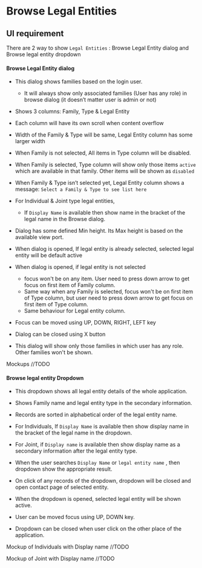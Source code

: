 # Browse Legal Entities

## UI requirement

There are 2 way to show `Legal Entities` : Browse Legal Entity dialog and Browse legal entity dropdown

#### Browse Legal Entity dialog 

- This dialog shows families based on the login user.
  - It will always show only associated families (User has any role) in browse dialog (it doesn’t matter user is admin or not)
- Shows 3 columns: Family, Type & Legal Entity
- Each column will have its own scroll when content overflow
- Width of the Family & Type will be same, Legal Entity column has some larger width
- When Family is not selected, All items in Type column will be disabled.
- When Family is selected, Type column will show only those items `active` which are available in that family. Other items will be shown as `disabled`
- When Family & Type isn’t selected yet, Legal Entity column shows a message: `Select a Family & Type to see list here`
- For Individual & Joint type legal entities, 
  - If `Display Name` is available then show name in the bracket of the legal name in the Browse dialog.
- Dialog has some defined Min height. Its Max height is based on the available view port.
- When dialog is opened, If legal entity is already selected, selected legal entity will be default active
- When dialog is opened, if legal entity is not selected
  - focus won't be on any item. User need to press down arrow to get focus on first item of Family column. 
  - Same way when any Family is selected, focus won't be on first item of Type column, but user need to press down arrow to get focus on first item of Type column. 
  - Same behaviour for Legal entity column.
- Focus can be moved using UP, DOWN, RIGHT, LEFT key
- Dialog can be closed using X button

- This dialog will show only those families in which user has any role. Other families won't be shown. 

Mockups //TODO



#### Browse legal entity Dropdown

- This dropdown shows all legal entity details of the whole application.
- Shows Family name and legal entity type in the secondary information.
- Records are sorted in alphabetical order of the legal entity name.

- For Individuals, If `Display Name` is available then show display name in the bracket of the legal name in the dropdown.
- For Joint, if `Display name` is available then show display name as a secondary information after the legal entity type.
- When the user searches `Display Name` or `legal entity name` , then dropdown show the appropriate result.
- On click of any records of the dropdown, dropdown will be closed and open contact page of selected entity. 
- When the dropdown is opened, selected legal entity will be shown active.
- User can be moved focus using UP, DOWN key.
- Dropdown can be closed when user click on the other place of the application.

Mockup of Individuals with Display name //TODO

Mockup of Joint with Display name //TODO